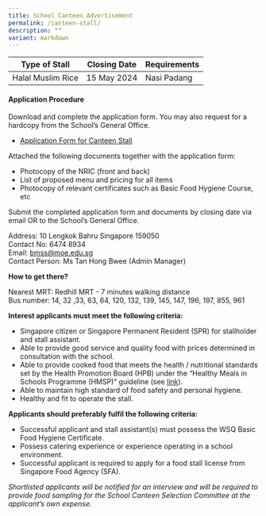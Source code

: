 ```yaml
---
title: School Canteen Advertisement
permalink: /canteen-stall/
description: ""
variant: markdown
---
```

| Type of Stall | Closing Date | Requirements |
| -------- | -------- | -------- |
| Halal Muslim Rice     | 15 May 2024   |  Nasi Padang    |

#### Application Procedure

Download and complete the application form. You may also request for a hardcopy from the School’s General Office.

* [Application Form for Canteen Stall](/files/application%20for%20canteen%20stall%20in%20existing%20sch.pdf)

Attached the following documents together with the application form:

* Photocopy of the NRIC (front and back)
* List of proposed menu and pricing for all items
* Photocopy of relevant certificates such as Basic Food Hygiene Course, etc


Submit the completed application form and documents by closing date via email OR to the School’s General Office.

Address: 10 Lengkok Bahru Singapore 159050<br>
Contact No: 6474 8934<br>
Email: bmss@moe.edu.sg<br>
Contact Person: Ms Tan Hong Bwee (Admin Manager)

**How to get there?**

Nearest MRT: Redhill MRT - 7 minutes walking distance<br>
Bus number: 14, 32 ,33, 63, 64, 120, 132, 139, 145, 147, 196, 197, 855, 961

**Interest applicants must meet the following criteria:**

* Singapore citizen or Singapore Permanent Resident (SPR) for stallholder and stall assistant.
* Able to provide good service and quality food with prices determined in consultation with the school.
* Able to provide cooked food that meets the health / nutritional standards set by the Health Promotion Board (HPB) under the “Healthy Meals in Schools Programme (HMSP)” guideline (see [link](https://www.hpb.gov.sg/schools/school-programmes/healthy-meals-in-schools-programme)).
* Able to maintain high standard of food safety and personal hygiene.
* Healthy and fit to operate the stall.

**Applicants should preferably fulfil the following criteria:**

* Successful applicant and stall assistant(s) must possess the WSQ Basic Food Hygiene Certificate.
* Possess catering experience or experience operating in a school environment.
* Successful applicant is required to apply for a food stall license from Singapore Food Agency (SFA).

*Shortlisted applicants will be notified for an interview and will be required to provide food sampling for the School Canteen Selection Committee at the applicant’s own expense.*